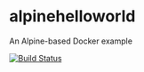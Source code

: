 # alpinehelloworld
An Alpine-based Docker example

[![Build Status](http://23.22.214.5:8080/buildStatus/icon?job=deploiement)](http://23.22.214.5:8080/job/deploiement/)
